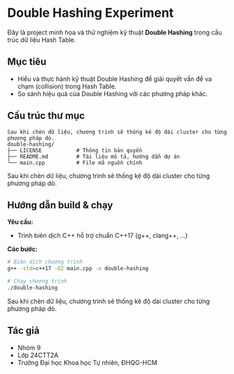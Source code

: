 # Double Hashing Experiment

Đây là project minh họa và thử nghiệm kỹ thuật **Double Hashing** trong cấu trúc dữ liệu Hash Table.

## Mục tiêu

- Hiểu và thực hành kỹ thuật Double Hashing để giải quyết vấn đề va chạm (collision) trong Hash Table.
- So sánh hiệu quả của Double Hashing với các phương pháp khác.

## Cấu trúc thư mục

```
Sau khi chèn dữ liệu, chương trình sẽ thống kê độ dài cluster cho từng phương pháp dò.
double-hashing/
├── LICENSE           # Thông tin bản quyền
├── README.md         # Tài liệu mô tả, hướng dẫn dự án
└── main.cpp          # File mã nguồn chính
```
Sau khi chèn dữ liệu, chương trình sẽ thống kê độ dài cluster cho từng phương pháp dò.

## Hướng dẫn build & chạy

**Yêu cầu:**
- Trình biên dịch C++ hỗ trợ chuẩn C++17 (g++, clang++, ...)

**Các bước:**

```sh
# Biên dịch chương trình
g++ -std=c++17 -O2 main.cpp -o double-hashing

# Chạy chương trình
./double-hashing
```
Sau khi chèn dữ liệu, chương trình sẽ thống kê độ dài cluster cho từng phương pháp dò.

## Tác giả

- Nhóm 9
- Lớp 24CTT2A
- Trường Đại học Khoa học Tự nhiên, ĐHQG-HCM
